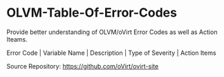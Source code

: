 # OLVM-Table-Of-Error-Codes
Provide better understanding of OLVM/oVirt Error Codes as well as Action Iteams.

Error Code |	Variable Name | Description |	Type of Severity |	Action Items 

Source Repository: https://github.com/oVirt/ovirt-site
